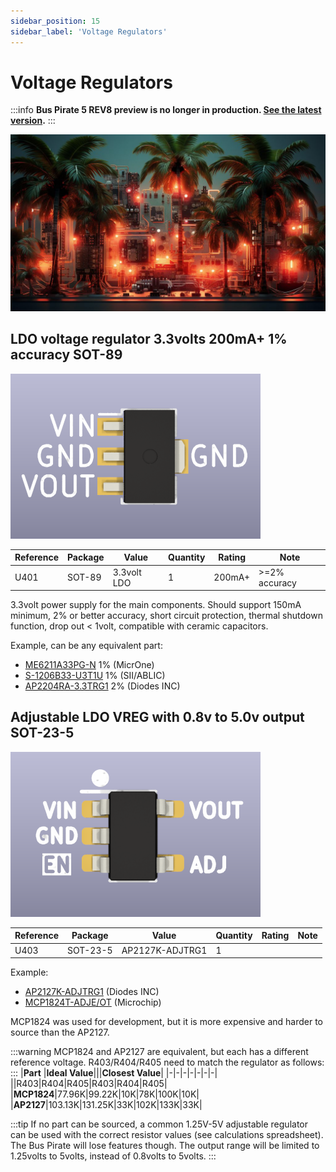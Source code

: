 ```yaml
---
sidebar_position: 15
sidebar_label: 'Voltage Regulators'
---
```


# Voltage Regulators

:::info
**Bus Pirate 5 REV8 preview is no longer in production. [See the latest version](/).**
:::

![](./img/vreg.jpg)

## LDO voltage regulator 3.3volts 200mA+ 1% accuracy SOT-89

![](./img/sot89-ldo-400.png)

|**Reference**|**Package**|**Value**|**Quantity**|**Rating**|**Note**|
|-|-|-|-|-|-|
|U401  |SOT-89|3.3volt LDO  |1|200mA+  |\>=2% accuracy|

3.3volt power supply for the main components. Should support 150mA minimum, 2% or better accuracy, short circuit protection, thermal shutdown function, drop out < 1volt, compatible with ceramic capacitors.

Example, can be any equivalent part:

*   [ME6211A33PG-N](https://item.szlcsc.com/236113.html) 1% (MicrOne)
*   [S-1206B33-U3T1U](https://item.szlcsc.com/166530.html) 1% (SII/ABLIC)
*   [AP2204RA-3.3TRG1](https://item.szlcsc.com/162965.html) 2% (Diodes INC)

## Adjustable LDO VREG with 0.8v to 5.0v output SOT-23-5

![v](./img/mcp1824-400.png "v")

|**Reference**|**Package**|**Value**|**Quantity**|**Rating**|**Note**|
|-|-|-|-|-|-|
|U403  |SOT-23-5|AP2127K-ADJTRG1|1  ||  

Example:

*   [AP2127K-ADJTRG1](https://item.szlcsc.com/97547.html "AP2127K-ADJTRG1 ") (Diodes INC)
*   [MCP1824T-ADJE/OT](https://item.szlcsc.com/157049.html "MCP1824T-ADJE/OT ") (Microchip)

MCP1824 was used for development, but it is more expensive and harder to source than the AP2127.

:::warning
MCP1824 and AP2127 are equivalent, but each has a different reference voltage. R403/R404/R405 need to match the regulator as follows:
:::
|**Part**  |**Ideal Value**|||**Closest Value**|
|-|-|-|-|-|-|-|
||R403|R404|R405|R403|R404|R405|
|**MCP1824**|77.96K|99.22K|10K|78K|100K|10K|
|**AP2127**|103.13K|131.25K|33K|102K|133K|33K|

:::tip
If no part can be sourced, a common 1.25V-5V adjustable regulator can be used with the correct resistor values (see calculations spreadsheet). The Bus Pirate will lose features though. The output range will be limited to 1.25volts to 5volts, instead of 0.8volts to 5volts.
:::